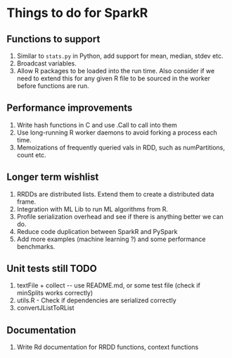 # Things to do for SparkR

## Functions to support

1. Similar to `stats.py` in Python, add support for mean, median, stdev etc.
2. Broadcast variables.
3. Allow R packages to be loaded into the run time. Also consider if we need to extend
this for any given R file to be sourced in the worker before functions are run.

## Performance improvements
1. Write hash functions in C and use .Call to call into them
2. Use long-running R worker daemons to avoid forking a process each time.
3. Memoizations of frequently queried vals in RDD, such as numPartitions, count etc.

## Longer term wishlist

1. RRDDs are distributed lists. Extend them to create a distributed data frame.
2. Integration with ML Lib to run ML algorithms from R.
3. Profile serialization overhead and see if there is anything better we can do.
4. Reduce code duplication between SparkR and PySpark
5. Add more examples (machine learning ?) and some performance benchmarks.

## Unit tests still TODO

1. textFile + collect -- use README.md, or some test file (check if minSplits
works correctly)
2. utils.R - Check if dependencies are serialized correctly
3. convertJListToRList

## Documentation

1. Write Rd documentation for RRDD functions, context functions
